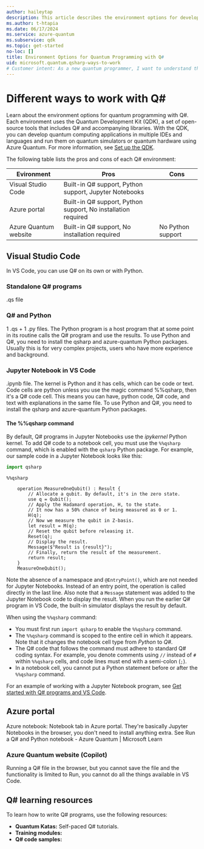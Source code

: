 ```yaml
---
author: haileytap
description: This article describes the environment options for developing quantum programs with Q# and the Quantum Development Kit.
ms.author: t-htapia
ms.date: 06/17/2024
ms.service: azure-quantum
ms.subservice: qdk
ms.topic: get-started
no-loc: []
title: Environment Options for Quantum Programming with Q#
uid: microsoft.quantum.qsharp-ways-to-work
# Customer intent: As a new quantum programmer, I want to understand the pros and cons of each Q# environment so that I can choose the best one for my needs.
---
```


# Different ways to work with Q#

Learn about the environment options for quantum programming with Q#. Each environment uses the Quantum Development Kit (QDK), a set of open-source tools that includes Q# and accompanying libraries. With the QDK, you can develop quantum computing applications in multiple IDEs and languages and run them on quantum simulators or quantum hardware using Azure Quantum. For more information, see [Set up the QDK](xref:microsoft.quantum.install-qdk.overview).

The following table lists the pros and cons of each Q# environment:

| Evironment | Pros | Cons |
|---------|---------|---------|
| Visual Studio Code | Built-in Q# support, Python support, Jupyter Notebooks | |
| Azure portal | Built-in Q# support, Python support, No installation required | |
| Azure Quantum website | Built-in Q# support, No installation required | No Python support |

## Visual Studio Code

In VS Code, you can use Q# on its own or with Python.

### Standalone Q# programs

.qs file

### Q# and Python

1 .qs + 1 .py files. The Python program is a host program that at some point in its routine calls the Q# program and use the results. To use Python and Q#, you need to install the qsharp and azure-quantum Python packages. Usually this is for very complex projects, users who have more experience and background.

### Jupyter Notebook in VS Code

.ipynb file. The kernel is Python and it has cells, which can be code or text. Code cells are python unless you use the magic command %%qsharp, then it's a Q# code cell. This means you can have, python code, Q# code, and text with explanations in the same file. To use Python and Q#, you need to install the qsharp and azure-quantum Python packages.

#### The %%qsharp command

By default, Q# programs in Jupyter Notebooks use the *ipykernel* Python kernel. To add Q# code to a notebook cell, you must use the `%%qsharp` command, which is enabled with the `qsharp` Python package. For example, our sample code in a Jupyter Notebook looks like this:

```python
import qsharp
```

```qsharp
%%qsharp

    operation MeasureOneQubit() : Result {
        // Allocate a qubit. By default, it's in the zero state.    
        use q = Qubit();  
        // Apply the Hadamard operation, H, to the state.
        // It now has a 50% chance of being measured as 0 or 1.
        H(q);      
        // Now we measure the qubit in Z-basis.
        let result = M(q);
        // Reset the qubit before releasing it.
        Reset(q);
        // Display the result.
        Message($"Result is {result}");
        // Finally, return the result of the measurement.
        return result;
    }
    MeasureOneQubit();
```

Note the absence of a namespace and `@EntryPoint()`, which are not needed for Jupyter Notebooks. Instead of an entry point, the operation is called directly in the last line. Also note that a `Message` statement was added to the Jupyter Notebook code to display the result. When you run the earlier Q# program in VS Code, the built-in simulator displays the result by default.

When using the `%%qsharp` command:

- You must first run `import qsharp` to enable the `%%qsharp` command.
- The `%%qsharp` command is scoped to the entire cell in which it appears. Note that it changes the notebook cell type from *Python* to *Q#*. 
- The Q# code that follows the command must adhere to standard Q# coding syntax. For example, you denote comments using `//` instead of `#` within `%%qsharp` cells, and code lines must end with a semi-colon (`;`).
- In a notebook cell, you cannot put a Python statement before or after the `%%qsharp` command.

For an example of working with a Jupyter Notebook program, see [Get started with Q# programs and VS Code](xref:microsoft.quantum.submit-jobs?pivots=ide-jupyter).

## Azure portal

Azure notebook: Notebook tab in Azure portal. They're basically Jupyter Notebooks in the browser, you don't need to install anything extra. See Run a Q# and Python notebook - Azure Quantum | Microsoft Learn

### Azure Quantum website (Copilot)

Running a Q# file in the browser, but you cannot save the file and the functionality is limited to Run, you cannot do all the things available in VS Code.

## Q# learning resources

To learn how to write Q# programs, use the following resources:

- **Quantum Katas:** Self-paced Q# tutorials.
- **Training modules:** 
- **Q# code samples:**